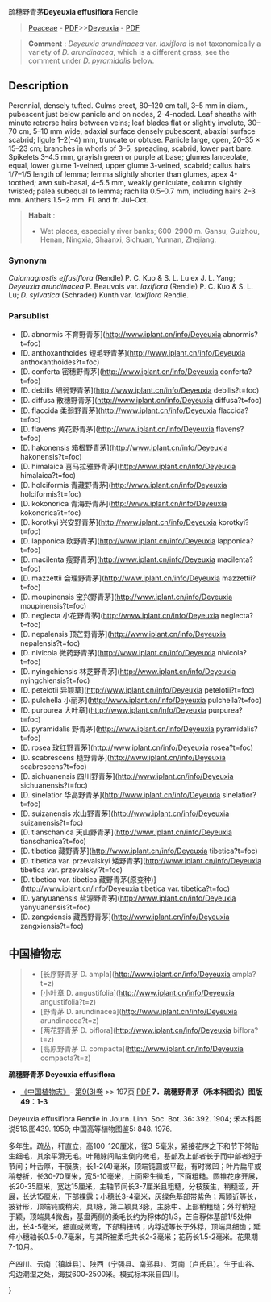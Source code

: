 疏穗野青茅**Deyeuxia effusiflora** Rendle

> [Poaceae](http://www.iplant.cn/info/Poaceae?t=foc) - [PDF](http://www.iplant.cn/foc/pdf/Poaceae.pdf)>>[Deyeuxia](http://www.iplant.cn/info/Deyeuxia?t=foc) - [PDF](http://www.iplant.cn/foc/pdf/Deyeuxia.pdf)

> **Comment** : 
> *Deyeuxia arundinacea* var. *laxiflora* is not taxonomically a variety of *D. arundinacea*, which is a different grass; see the comment under *D. pyramidalis* below.

## Description

Perennial, densely tufted. Culms erect, 80–120 cm tall, 3–5 mm in diam., pubescent just below panicle and on nodes, 2–4-noded. Leaf sheaths with minute retrorse hairs between veins; leaf blades flat or slightly involute, 30–70 cm, 5–10 mm wide, adaxial surface densely pubescent, abaxial surface scabrid; ligule 1–2(–4) mm, truncate or obtuse. Panicle large, open, 20–35 × 15–23 cm; branches in whorls of 3–5, spreading, scabrid, lower part bare. Spikelets 3–4.5 mm, grayish green or purple at base; glumes lanceolate, equal, lower glume 1-veined, upper glume 3-veined, scabrid; callus hairs 1/7–1/5 length of lemma; lemma slightly shorter than glumes, apex 4-toothed; awn sub-basal, 4–5.5 mm, weakly geniculate, column slightly twisted; palea subequal to lemma; rachilla 0.5–0.7 mm, including hairs 2–3 mm. Anthers 1.5–2 mm. Fl. and fr. Jul–Oct.

> **Habait** : 
>* Wet places, especially river banks; 600–2900 m. Gansu, Guizhou, Henan, Ningxia, Shaanxi, Sichuan, Yunnan, Zhejiang.

### Synonym
*Calamagrostis effusiflora* (Rendle) P. C. Kuo & S. L. Lu ex J. L. Yang; *Deyeuxia arundinacea* P. Beauvois var. *laxiflora* (Rendle) P. C. Kuo & S. L. Lu; *D. sylvatica* (Schrader) Kunth var. *laxiflora* Rendle.

### Parsublist

* [D.  abnormis  不育野青茅](http://www.iplant.cn/info/Deyeuxia abnormis?t=foc)
* [D.  anthoxanthoides  短毛野青茅](http://www.iplant.cn/info/Deyeuxia anthoxanthoides?t=foc)
* [D.  conferta  密穗野青茅](http://www.iplant.cn/info/Deyeuxia conferta?t=foc)
* [D.  debilis  细弱野青茅](http://www.iplant.cn/info/Deyeuxia debilis?t=foc)
* [D.  diffusa  散穗野青茅](http://www.iplant.cn/info/Deyeuxia diffusa?t=foc)
* [D.  flaccida  柔弱野青茅](http://www.iplant.cn/info/Deyeuxia flaccida?t=foc)
* [D.  flavens  黄花野青茅](http://www.iplant.cn/info/Deyeuxia flavens?t=foc)
* [D.  hakonensis  箱根野青茅](http://www.iplant.cn/info/Deyeuxia hakonensis?t=foc)
* [D.  himalaica  喜马拉雅野青茅](http://www.iplant.cn/info/Deyeuxia himalaica?t=foc)
* [D.  holciformis  青藏野青茅](http://www.iplant.cn/info/Deyeuxia holciformis?t=foc)
* [D.  kokonorica  青海野青茅](http://www.iplant.cn/info/Deyeuxia kokonorica?t=foc)
* [D.  korotkyi  兴安野青茅](http://www.iplant.cn/info/Deyeuxia korotkyi?t=foc)
* [D.  lapponica  欧野青茅](http://www.iplant.cn/info/Deyeuxia lapponica?t=foc)
* [D.  macilenta  瘦野青茅](http://www.iplant.cn/info/Deyeuxia macilenta?t=foc)
* [D.  mazzettii  会理野青茅](http://www.iplant.cn/info/Deyeuxia mazzettii?t=foc)
* [D.  moupinensis  宝兴野青茅](http://www.iplant.cn/info/Deyeuxia moupinensis?t=foc)
* [D.  neglecta  小花野青茅](http://www.iplant.cn/info/Deyeuxia neglecta?t=foc)
* [D.  nepalensis  顶芒野青茅](http://www.iplant.cn/info/Deyeuxia nepalensis?t=foc)
* [D.  nivicola  微药野青茅](http://www.iplant.cn/info/Deyeuxia nivicola?t=foc)
* [D.  nyingchiensis  林芝野青茅](http://www.iplant.cn/info/Deyeuxia nyingchiensis?t=foc)
* [D.  petelotii  异颖草](http://www.iplant.cn/info/Deyeuxia petelotii?t=foc)
* [D.  pulchella  小丽茅](http://www.iplant.cn/info/Deyeuxia pulchella?t=foc)
* [D.  purpurea  大叶章](http://www.iplant.cn/info/Deyeuxia purpurea?t=foc)
* [D.  pyramidalis  野青茅](http://www.iplant.cn/info/Deyeuxia pyramidalis?t=foc)
* [D.  rosea  玫红野青茅](http://www.iplant.cn/info/Deyeuxia rosea?t=foc)
* [D.  scabrescens  糙野青茅](http://www.iplant.cn/info/Deyeuxia scabrescens?t=foc)
* [D.  sichuanensis  四川野青茅](http://www.iplant.cn/info/Deyeuxia sichuanensis?t=foc)
* [D.  sinelatior  华高野青茅](http://www.iplant.cn/info/Deyeuxia sinelatior?t=foc)
* [D.  suizanensis  水山野青茅](http://www.iplant.cn/info/Deyeuxia suizanensis?t=foc)
* [D.  tianschanica  天山野青茅](http://www.iplant.cn/info/Deyeuxia tianschanica?t=foc)
* [D.  tibetica  藏野青茅](http://www.iplant.cn/info/Deyeuxia tibetica?t=foc)
* [D.  tibetica var. przevalskyi  矮野青茅](http://www.iplant.cn/info/Deyeuxia tibetica var. przevalskyi?t=foc)
* [D.  tibetica var. tibetica  藏野青茅(原变种)](http://www.iplant.cn/info/Deyeuxia tibetica var. tibetica?t=foc)
* [D.  yanyuanensis  盐源野青茅](http://www.iplant.cn/info/Deyeuxia yanyuanensis?t=foc)
* [D.  zangxiensis  藏西野青茅](http://www.iplant.cn/info/Deyeuxia zangxiensis?t=foc)

## 中国植物志

> * [长序野青茅  D.  ampla](http://www.iplant.cn/info/Deyeuxia ampla?t=z)
> * [小叶章  D.  angustifolia](http://www.iplant.cn/info/Deyeuxia angustifolia?t=z)
> * [野青茅  D.  arundinacea](http://www.iplant.cn/info/Deyeuxia arundinacea?t=z)
> * [两花野青茅  D.  biflora](http://www.iplant.cn/info/Deyeuxia biflora?t=z)
> * [高原野青茅  D.  compacta](http://www.iplant.cn/info/Deyeuxia compacta?t=z)

**疏穗野青茅 Deyeuxia effusiflora**

* [《中国植物志》](http://www.iplant.cn/frps)- [第9(3)卷](http://www.iplant.cn/frps/vol/9(3)) >> 197页 [PDF](http://www.iplant.cn/frps/pdf/9(3)/197b.pdf)
**7．疏穗野青茅（禾本科图说）图版49：1-3**

Deyeuxia effusiflora Rendle in Journ. Linn. Soc. Bot. 36: 392. 1904; 禾本科图说516.图439. 1959; 中国高等植物图鉴5: 848. 1976.

多年生。疏丛，秆直立，高100-120厘米，径3-5毫米，紧接花序之下和节下常贴生细毛，其余平滑无毛。叶鞘脉间贴生倒向微毛，基部及上部者长于而中部者短于节间；叶舌厚，干膜质，长1-2(4)毫米，顶端钝圆或平截，有时微凹；叶片扁平或稍卷折，长30-70厘米，宽5-10毫米，上面密生微毛，下面粗糙。圆锥花序开展，长20-35厘米，宽达15厘米，主轴节间长3-7厘米且粗糙，分枝簇生，稍糙涩，开展，长达15厘米，下部裸露；小穗长3-4毫米，灰绿色基部带紫色；两颖近等长，披针形，顶端钝或稍尖，具1脉，第二颖具3脉，主脉中、上部稍粗糙；外稃稍短于颖，顶端具4微齿，基盘两侧的柔毛长约为稃体的1/3，芒自稃体基部1/5处伸出，长4-5毫米，细直或微弯，下部稍扭转；内稃近等长于外稃，顶端具细齿；延伸小穗轴长0.5-0.7毫米，与其所被柔毛共长2-3毫米；花药长1.5-2毫米。花果期7-10月。

产四川、云南（镇雄县）、陕西（宁强县、南郑县）、河南（卢氏县）。生于山谷、沟边潮湿之处，海拔600-2500米。模式标本采自四川。

}
